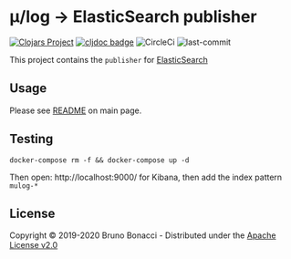 # μ/log -> ElasticSearch publisher
[![Clojars Project](https://img.shields.io/clojars/v/com.brunobonacci/mulog.svg)](https://clojars.org/com.brunobonacci/mulog)  [![cljdoc badge](https://cljdoc.org/badge/com.brunobonacci/mulog)](https://cljdoc.org/d/com.brunobonacci/mulog/CURRENT) ![CircleCi](https://img.shields.io/circleci/project/BrunoBonacci/mulog.svg) ![last-commit](https://img.shields.io/github/last-commit/BrunoBonacci/mulog.svg)


This project contains the `publisher` for [ElasticSearch](https://www.elastic.co/products/elastic-stack)


## Usage

Please see [README](../README.md) on main page.

## Testing

``` shell
docker-compose rm -f && docker-compose up -d
```

Then open: http://localhost:9000/ for Kibana, then add the index pattern `mulog-*`

## License

Copyright © 2019-2020 Bruno Bonacci - Distributed under the [Apache License v2.0](http://www.apache.org/licenses/LICENSE-2.0)
